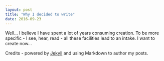 ```yaml
---
layout: post
title: "Why I decided to write"
date: 2016-09-23
---
```


Well... I believe I have spent a lot of years consuming creation. To be more specific - I see, hear, read - all these 
facilities lead to an intake. I want to create now...

Credits - powered by [Jekyll](http://jekyllrb.com) and using Markdown to author my posts.
